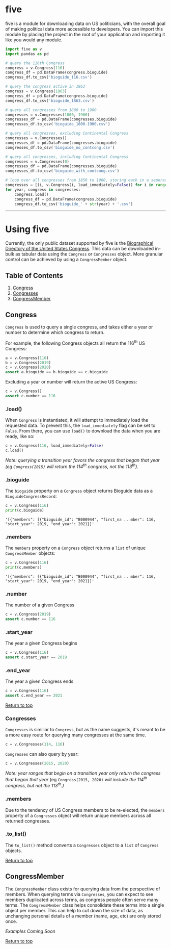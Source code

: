 
# five

five is a module for downloading data on US politicians, with the overall goal of making political data more accessible to developers. You can import this module by placing the project in the root of your application and importing it like you would any module.


``` python
import five as v
import pandas as pd

# query the 116th Congress
congress = v.Congress(116)
congress_df = pd.DataFrame(congress.bioguide)
congress_df.to_csv('bioguide_116.csv')

# query the congress active in 1863
congress = v.Congress(1863)
congress_df = pd.DataFrame(congress.bioguide)
congress_df.to_csv('bioguide_1863.csv')

# query all congresses from 1800 to 1900
congresses = v.Congresses(1800, 1900)
congresses_df = pd.DataFrame(congresses.bioguide)
congresses_df.to_csv('bioguide_1800-1900.csv')

# query all congresses, excluding Continental Congress
congresses = v.Congresses()
congresses_df = pd.DataFrame(congresses.bioguide)
congresses_df.to_csv('bioguide_no_contcong.csv')

# query all congresses, including Continental Congress
congresses = v.Congresses(0)
congresses_df = pd.DataFrame(congresses.bioguide)
congresses_df.to_csv('bioguide_with_contcong.csv')

# loop over all congresses from 1850 to 1900, storing each in a seperate file
congresses = [(i, v.Congress(i, load_immediately=False)) for i in range(1850, 1902, 2)]
for year, congress in congresses:
    congress.load()
    congress_df = pd.DataFrame(congress.bioguide)
    congress_df.to_csv('bioguide_' + str(year) + '.csv')
```

***

# Using five

Currently, the only public dataset supported by five is the [Biographical Directory of the United States Congress](http://bioguide.congress.gov/biosearch/biosearch.asp). This data can be downloaded in-bulk as tabular data using the ``Congress`` or ``Congresses`` object. More granular control can be achieved by using a ``CongressMember`` object.

## Table of Contents<a name="table-of-contents"></a>

1) [Congress](#congress)
2) [Congresses](#congresses)
3) [CongressMember](#member)

## Congress<a name="congress"></a>

``Congress`` is used to query a single congress, and takes either a year or number to determine which congress to return.

For example, the following Congress objects all return the 116<sup>th</sup> US Congress:

``` python
a = v.Congress(116)
b = v.Congress(2019)
c = v.Congress(2020)
assert a.bioguide == b.bioguide == c.bioguide
```

Excluding a year or number will return the active US Congress:

``` python
c = v.Congress()
assert c.number == 116
```

### .load()

When ``Congress`` is instantiated, it will attempt to immediately load the requested data. To prevent this, the ``load_immediately`` flag can be set to ``False``. From there, you can use ``load()`` to download the data when you are ready, like so:

``` python
c = v.Congress(116, load_immediately=False)
c.load()
```

*Note: querying a transition year favors the congress that began that year (eg ``Congress(2015)`` will return the 114<sup>th</sup> congress, not the 113<sup>th</sup>).*

### .bioguide

The ``bioguide`` property on a ``Congress`` object returns Bioguide data as a ``BioguideCongressRecord``:

``` python
c = v.Congress(116)
print(c.bioguide)
```
```
'[{"members": [{"bioguide_id": "B000944", "first_na .. mber": 116, "start_year": 2019, "end_year": 2021}]'
```

### .members

The ``members`` property on a ``Congress`` object returns a ``list`` of unique ``CongressMember`` objects:

``` python
c = v.Congress(116)
print(c.members)
```
```
'[{"members": [{"bioguide_id": "B000944", "first_na .. mber": 116, "start_year": 2019, "end_year": 2021}]'
```

### .number

The number of a given Congress

``` python
c = v.Congress(2019)
assert c.number == 116
```

### .start_year

The year a given Congress begins

``` python
c = v.Congress(116)
assert c.start_year == 2019
```

### .end_year

The year a given Congress ends

``` python
c = v.Congress(116)
assert c.end_year == 2021
```

[Return to top](#table-of-contents)

### Congresses<a name="congresses"></a>

``Congresses`` is similiar to ``Congress``, but as the name suggests, it's meant to be a more easy route for querying many congresses at the same time.

``` python
c = v.Congresses(114, 116)
```

``Congresses`` can also query by year:

``` python
c = v.Congresses(2015, 2020)
```

*Note: year ranges that begin on a transition year only return the congress that began that year* (eg ``Congress(2015, 2020)`` *will include the 114<sup>th</sup> congress, but not the 113<sup>th</sup>.)*

### .members

Due to the tendency of US Congress members to be re-elected, the ``members`` property of a ``Congresses`` object will return unique members across all returned congresses.

### .to_list()

The ``to_list()`` method converts a ``Congresses`` object to a ``list`` of ``Congress`` objects.

[Return to top](#table-of-contents)

## CongressMember<a name="member"></a>

The ``CongressMember`` class exists for querying data from the perspective of members. When querying terms via ``Congresses``, you can expect to see members duplicated across terms, as congress people often serve many terms. The ``CongressMember`` class helps consolidate these terms into a single object per member. This can help to cut down the size of data, as unchanging personal details of a member (name, age, etc) are only stored once.

*Examples Coming Soon*

[Return to top](#table-of-contents)
